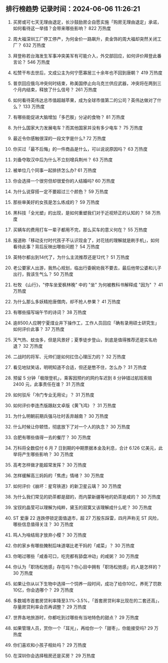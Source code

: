 
## 排行榜趋势 记录时间：2024-06-06 11:26:21
  
  1. 买房或可七天无理由退定，长沙鼓励房企自愿实施「购房无理由退定」承诺，如何看待这一举措？会带来哪些影响？ 822 万热度
    
  2. 周大福深圳工厂停工停产，为何金价一路飙升，卖金饰的周大福却突然关闭工厂？ 632 万热度
    
  3. 拜登称若台海发生军事冲突美军有可能介入，外交部回应，如何评价拜登此番言论？ 546 万热度
    
  4. 松赞干布去世后，文成公主为何宁愿寡居三十余年也不回到唐朝？ 419 万热度
    
  5. 普京回应俄乌冲突何时结束，称美国停止向乌克兰供应武器，冲突将在两到三个月内结束，释放了什么信号？ 261 万热度
    
  6. 如何看待英伟达总市值超越苹果，成为全球市值第二的公司？英伟达做对了什么？ 133 万热度
    
  7. 有哪些能促进大脑增加「多巴胺」分泌的食物？ 81 万热度
    
  8. 为什么国家大力发展电车？而其他国家并没有多少电车？ 75 万热度
    
  9. 最近令你感触很深的一段文字是什么? 72 万热度
    
  10. 你买过「最不后悔」的一件商品是什么，可以说说原因吗？ 63 万热度
    
  11. 刘备夺取汉中后为什么不立刻增兵荆州？ 63 万热度
    
  12. 被单位几个同事一起排挤怎么办? 61 万热度
    
  13. 你会选择一个很穷但却很爱你的人结婚吗? 60 万热度
    
  14. 为什么说穿搭一定不要超过三个颜色？ 59 万热度
    
  15. 那些审美好的女孩是怎么练成的？ 59 万热度
    
  16. 黑科技「全光塑」的出现，是如何重塑我们对于近视矫正的认知的？ 58 万热度
    
  17. 买辆车的费用打车一辈子都用不完，那么买车的意义何在？ 55 万热度
    
  18. 报道称「移动支付时代孩子不认识现金了，对花钱的理解就是刷手机」，如何看待此事？背后反映出哪些问题？ 54 万热度
    
  19. 英特尔都出到14代了，为什么主流推荐还是12代？ 51 万热度
    
  20. 老公要家人出游，我热心规划，临出行委婉劝我不要去，最后他带公婆和儿子出行，我该生气么？ 50 万热度
    
  21. 杜牧 《山行》，"停车坐爱枫林晚" 中的 "坐" 为何被教科书解释成 "因为" ？ 41 万热度
    
  22. 为什么那么多妖精抢唐僧肉，却不抢人参果？ 41 万热度
    
  23. 有哪些描写端午节的诗词？ 38 万热度
    
  24. 逾8500人应聘宁夏煤业井下操作工，工作人员回应「确有录用硕士研究生」如何评价此事？ 37 万热度
    
  25. 天气热、蚊虫多，但是风景好；夏季徒步登山，到底是值得推荐还是实名劝退？ 32 万热度
    
  26. 二战时的将军、元帅们是如何扛住心理压力的？ 32 万热度
    
  27. 看见地狱笑话，明明知道不合适，但还是憋不住，怎么办？ 31 万热度
    
  28. 预留 5 分钟「极限登机」，乘客因预约的网约车迟到 8 分钟错过航班索赔 2400 元，此事责任在谁？ 31 万热度
    
  29. 如何驳斥「冷门专业无用论」？ 31 万热度
    
  30. 如何评价李连杰版跟赵文卓版《黄飞鸿》？ 31 万热度
    
  31. 为什么明朝前期兵强马壮时丢弃越南？ 30 万热度
    
  32. 什么时候让你顿悟，彻底放下了对一个人的执念？ 30 万热度
    
  33. 合肥有哪些值得一去的餐厅？ 30 万热度
    
  34. 万科将全数偿付 6 月 7 日到期的中期票据本金及利息，合计 6.126 亿美元，此举将产生哪些影响？ 30 万热度
    
  35. 高考怎样做才能超常发挥？ 30 万热度
    
  36. 怎样缓解高三妈妈的「焦虑」情绪？ 30 万热度
    
  37. 如何评价《崩坏：星穹铁道》的新卫星云璃？ 30 万热度
    
  38. 为什么我们常见的奶茶都是甜的，而内蒙新疆等地的奶茶是咸的？ 30 万热度
    
  39. 宝钗的晶莹可以理解为纯粹，黛玉的寂寞又该理解成什么呢？ 30 万热度
    
  40. ST 爱康 22 连跌停锁定面值退市，超 27 万股东踩雷，四月声称无 ST 风险，哪些信息值得关注？ 30 万热度
    
  41. 鸣人为啥结局才放弃小樱？ 30 万热度
    
  42. 你的家乡有哪些腌制后味道堪比老干妈的「咸菜」？ 30 万热度
    
  43. 你喝过哪些「咸香可口，吃完都有舔盘冲动」的咸粥？ 30 万热度
    
  44. 你认为「职场松弛感」存在吗？你心目中拥有「职场松弛感」的人是怎样的？ 30 万热度
    
  45. 如果让你从以下生物中选择一个饲养一段时间，成功了给你10亿，养死了罚款10亿，你会选哪个？ 29 万热度
    
  46. 多数城市首套房贷利率降至3.1%-3.5%，「首套房贷利率比现在的二套还高」，存量房贷利率会否再调整？ 29 万热度
    
  47. 世界各地旅游时，你都吃到过哪些有当地特色的甜点？ 29 万热度
    
  48. 如果管理人员，赏你一个「耳光」，再给你一个「甜枣」，你能接受吗? 29 万热度
    
  49. 你们喜欢和小孩子相处吗？ 29 万热度
    
  50. 在深圳你会选择租房还是买房？ 29 万热度
    
